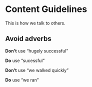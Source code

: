 # Content Guidelines

This is how we talk to others.

## Avoid adverbs

**Don't** use “hugely successful”

**Do** use “sucessful”

**Don't** use “we walked quickly”

**Do** use “we ran”

